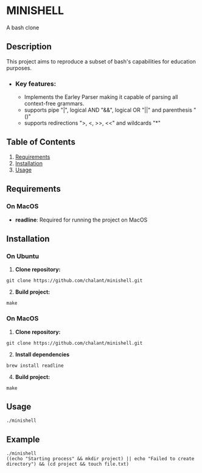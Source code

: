 # MINISHELL
A bash clone
## Description
This project aims to reproduce a subset of bash's capabilities for education purposes.
  - ### Key features:
    - Implements the Earley Parser making it capable of parsing all context-free grammars.
    - supports pipe "|", logical AND "&&", logical OR "||" and parenthesis "()"
    - supports redirections ">, <, >>, <<" and wildcards "*"
## Table of Contents
1. [Requirements](#installation)
2. [Installation](#requirements)
3. [Usage](#usage)

## Requirements
### On MacOS
  - **readline**: Required for running the project on MacOS
## Installation
### On Ubuntu
1. **Clone repository:**
```
git clone https://github.com/chalant/minishell.git
```
2. **Build project:**
```
make
```
### On MacOS

1. **Clone repository:**
```
git clone https://github.com/chalant/minishell.git
```
2. **Install dependencies**
```
brew install readline
```
4. **Build project:**
```
make
```
## Usage
```
./minishell
```
## Example
```
./minishell
((echo "Starting process" && mkdir project) || echo "Failed to create directory") && (cd project && touch file.txt)
```
